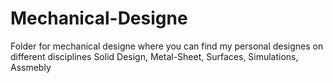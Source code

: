 # Mechanical-Designe
Folder for mechanical designe where you can find my personal designes
on different disciplines Solid Design, Metal-Sheet, Surfaces, Simulations, Assmebly

